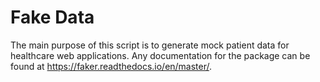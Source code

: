 # Fake Data
 
The main purpose of this script is to generate mock patient data for healthcare web applications. Any documentation for the package can be found at https://faker.readthedocs.io/en/master/. 
